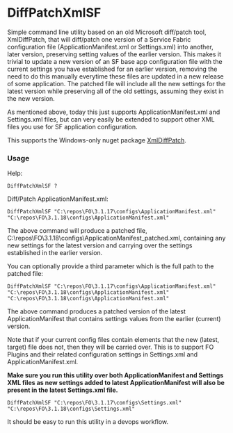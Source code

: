# DiffPatchXmlSF

Simple command line utility based on an old Microsoft diff/patch tool, XmlDiffPatch, that will diff/patch one version of a Service Fabric configuration file (ApplicationManifest.xml or Settings.xml) into another, later version, preserving setting values of the earlier version.
This makes it trivial to update a new version of an SF base app configuration file with the current settings you have established for an earlier version, removing the need to do this manually everytime these files are updated in a new release of some application. The patched file will include all the new settings for the latest version while preserving all of the old settings, assuming they exist in the new version.

As mentioned above, today this just supports ApplicationManifest.xml and Settings.xml files, but can very easily be extended to support other XML files you use for SF application configuration. 

This supports the Windows-only nuget package [XmlDiffPatch](https://www.nuget.org/packages/XMLDiffPatch/).

### Usage

Help:

```DiffPatchXmlSF ? ```

Diff/Patch ApplicationManifest.xml:

``` DiffPatchXmlSF "C:\repos\FO\3.1.17\configs\ApplicationManifest.xml" "C:\repos\FO\3.1.18\configs\ApplicationManifest.xml" ``` 

The above command will produce a patched file, C:\repos\FO\3.1.18\configs\ApplicationManifest_patched.xml, containing any new settings for the latest version and carrying over the settings established in the earlier version. 

You can optionally provide a third parameter which is the full path to the patched file: 

``` DiffPatchXmlSF "C:\repos\FO\3.1.17\configs\ApplicationManifest.xml" "C:\repos\FO\3.1.18\configs\ApplicationManifest.xml" "C:\repos\FO\3.1.18\configs\ApplicationManifest.xml" ``` 

The above command produces a patched version of the latest ApplicationManifest that contains settings values from the earlier (current) version. 

Note that if your current config files contain elements that the new (latest, target) file does not, then they will be carried over. This is to support FO Plugins and their related configuration settings in Settings.xml and ApplicationManifest.xml.

**Make sure you run this utility over both ApplicationManifest and Settings XML files as new settings added to latest ApplicationManifest will also be present in the latest Settings.xml file.** 

``` DiffPatchXmlSF "C:\repos\FO\3.1.17\configs\Settings.xml" "C:\repos\FO\3.1.18\configs\Settings.xml" ``` 

It should be easy to run this utility in a devops workflow. 
